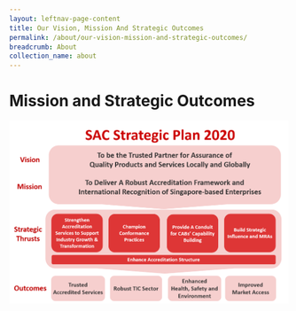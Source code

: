 ```yaml
---
layout: leftnav-page-content
title: Our Vision, Mission And Strategic Outcomes
permalink: /about/our-vision-mission-and-strategic-outcomes/
breadcrumb: About
collection_name: about
---
```


# Mission and Strategic Outcomes
![SACStrategicPlan2020](/images/SACStrategic2020.png)
